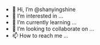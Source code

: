 - 👋 Hi, I’m @shanyingshine
- 👀 I’m interested in ...
- 🌱 I’m currently learning ...
- 💞️ I’m looking to collaborate on ...
- 📫 How to reach me ...

<!---
shanyingshine/shanyingshine is a ✨ special ✨ repository because its `README.md` (this file) appears on your GitHub profile.
You can click the Preview link to take a look at your changes.
--->
